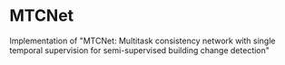 # MTCNet
Implementation of "MTCNet: Multitask consistency network with single temporal supervision for semi-supervised building change detection"
